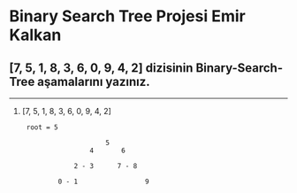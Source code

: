 # Binary Search Tree Projesi Emir Kalkan

## [7, 5, 1, 8, 3, 6, 0, 9, 4, 2] dizisinin Binary-Search-Tree aşamalarını yazınız.

---

1. [7, 5, 1, 8, 3, 6, 0, 9, 4, 2]

        root = 5 

                            5
                        4       6

                    2 - 3      7 - 8
    
                0 - 1                 9